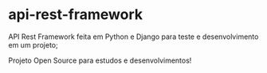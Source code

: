 # api-rest-framework

API Rest Framework feita em Python e Django para teste e desenvolvimento em um projeto;

Projeto Open Source para estudos e desenvolvimentos!
